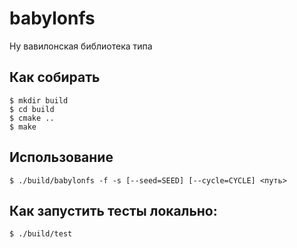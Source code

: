 # babylonfs

Ну вавилонская библиотека типа

## Как собирать

    $ mkdir build
    $ cd build
    $ cmake ..
    $ make

## Использование

    $ ./build/babylonfs -f -s [--seed=SEED] [--cycle=CYCLE] <путь>

## Как запустить тесты локально:

    $ ./build/test
